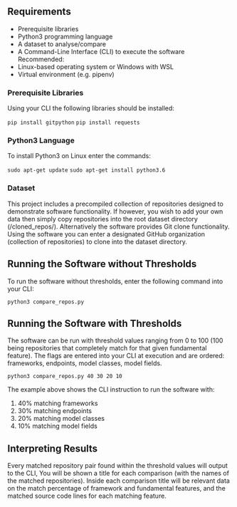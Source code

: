 ## Requirements
*	Prerequisite libraries
*	Python3 programming language
*	A dataset to analyse/compare
*	A Command-Line Interface (CLI) to execute the software
Recommended:
* Linux-based operating system or Windows with WSL
* Virtual environment (e.g. pipenv)

### Prerequisite Libraries
Using your CLI the following libraries should be installed:

```pip install gitpython```
```pip install requests```


### Python3 Language
To install Python3 on Linux enter the commands:

```sudo apt-get update```
```sudo apt-get install python3.6```
  
### Dataset
This project includes a precompiled collection of repositories designed to demonstrate software functionality. If however, you wish to add your own data then simply copy repositories into the root dataset directory (/cloned_repos/). Alternatively the software provides Git clone functionality. Using the software you can enter a designated GitHub organization (collection of repositories) to clone into the dataset directory.

## Running the Software without Thresholds
To run the software without thresholds, enter the following command into your CLI:

```python3 compare_repos.py```

## Running the Software with Thresholds
The software can be run with threshold values ranging from 0 to 100 (100 being repositories that completely match for that given fundamental feature). The flags are entered into your CLI at execution and are ordered: frameworks, endpoints, model classes, model fields.

```python3 compare_repos.py 40 30 20 10```

The example above shows the CLI instruction to run the software with:
1.	40% matching frameworks
2.	30% matching endpoints
3.	20% matching model classes
4.	10% matching model fields

## Interpreting Results
Every matched repository pair found within the threshold values will output to the CLI, You will be shown a title for each comparison (with the names of the matched repositories). Inside each comparison title will be relevant data on the match percentage of framework and fundamental features, and the matched source code lines for each matching feature.
